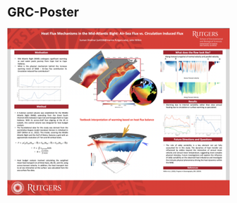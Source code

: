 # GRC-Poster


![alt text](https://github.com/Sumanshekhar17/GRC-Poster/blob/main/GRC_POSTER.png?raw=true)

